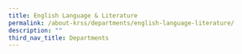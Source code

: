 ```yaml
---
title: English Language & Literature
permalink: /about-krss/departments/english-language-literature/
description: ""
third_nav_title: Departments
---
```

